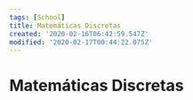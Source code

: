```yaml
---
tags: [School]
title: Matemáticas Discretas
created: '2020-02-16T06:42:59.547Z'
modified: '2020-02-17T00:44:22.075Z'
---
```


# Matemáticas Discretas
